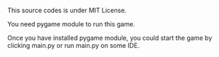 This source codes is under MIT License.

You need pygame module to run this game.

Once you have installed pygame module,
you could start the game by clicking
main.py or run main.py on some IDE.
